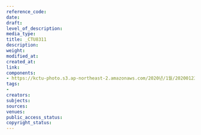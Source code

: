 ```yaml
---
reference_code: 
date: 
draft: 
level_of_description: 
media_type: 
title: _CTU8311
description: 
weight: 
modified_at: 
created_at: 
link: 
components:
- https://kctu-photo.s3.ap-northeast-2.amazonaws.com/2020년/1월/20200123_설+귀향+선전전+및+2020년+설+명절+노동진보사회단체+합동기자회견/_CTU8311.jpg
tags:
- 
creators: 
subjects: 
sources: 
venues: 
public_access_status: 
copyright_status: 
---
```

